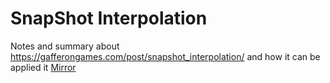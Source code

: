 # SnapShot Interpolation

Notes and summary about https://gafferongames.com/post/snapshot_interpolation/ and how it can be applied it [Mirror](https://github.com/vis2k/Mirror)


